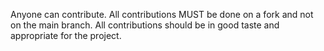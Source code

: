 Anyone can contribute.
All contributions MUST be done on a fork and not on the main branch.
All contributions should be in good taste and appropriate for the project. 
